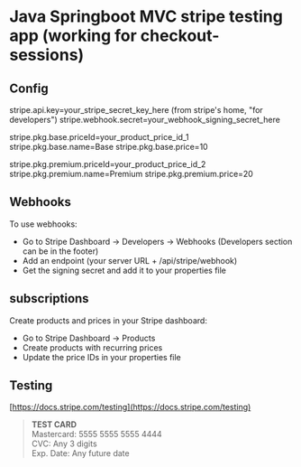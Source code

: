 # Java Springboot MVC stripe testing app (working for checkout-sessions)

## Config
stripe.api.key=your_stripe_secret_key_here (from stripe's home, "for developers")
stripe.webhook.secret=your_webhook_signing_secret_here

stripe.pkg.base.priceId=your_product_price_id_1
stripe.pkg.base.name=Base
stripe.pkg.base.price=10

stripe.pkg.premium.priceId=your_product_price_id_2
stripe.pkg.premium.name=Premium
stripe.pkg.premium.price=20

## Webhooks
To use webhooks:

- Go to Stripe Dashboard → Developers → Webhooks (Developers section can be in the footer)
- Add an endpoint (your server URL + /api/stripe/webhook)
- Get the signing secret and add it to your properties file

## subscriptions
Create products and prices in your Stripe dashboard:

- Go to Stripe Dashboard → Products
- Create products with recurring prices
- Update the price IDs in your properties file

## Testing
[https://docs.stripe.com/testing](https://docs.stripe.com/testing)  
  
> **TEST CARD**  
> Mastercard:   5555 5555 5555 4444  
> CVC:          Any 3 digits  
> Exp. Date:    Any future date  